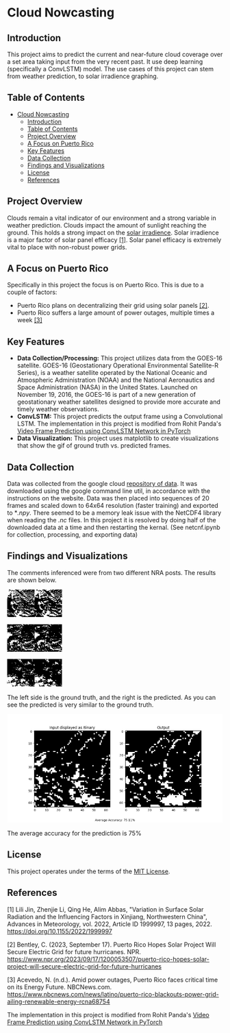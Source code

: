 # Cloud Nowcasting


## Introduction

This project aims to predict the current and near-future cloud coverage over a set area taking input from the very recent past. It use deep learning (specifically a ConvLSTM) model. The use cases of this project can stem from weather prediction, to solar irradience graphing.

## Table of Contents

- [Cloud Nowcasting](#cloud-nowcasting)
  - [Introduction](#introduction)
  - [Table of Contents](#table-of-contents)
  - [Project Overview](#project-overview)
  - [A Focus on Puerto Rico](#a-focus-on-puerto-rico)
  - [Key Features](#key-features)
  - [Data Collection](#data-collection)
  - [Findings and Visualizations](#findings-and-visualizations)
  - [License](#license)
  - [References](#references)

## Project Overview

Clouds remain a vital indicator of our environment and a strong variable in weather prediction. Clouds impact the amount of sunlight reaching the ground. This holds a strong impact on the [solar irradience](https://en.wikipedia.org/wiki/Solar_irradiance). Solar irradience is a major factor of solar panel efficacy [[1]](#1). Solar panel efficacy is extremely vital to place with non-robust power grids.

## A Focus on Puerto Rico

Specifically in this project the focus is on Puerto Rico. This is due to a couple of factors:
- Puerto Rico plans on decentralizing their grid using solar panels [[2]](#2).
- Puerto Rico suffers a large amount of power outages, multiple times a week [[3]](#3)

## Key Features

- **Data Collection/Processing:** This project utilizes data from the GOES-16 satellite. GOES-16 (Geostationary Operational Environmental Satellite-R Series), is a weather satellite operated by the National Oceanic and Atmospheric Administration (NOAA) and the National Aeronautics and Space Administration (NASA) in the United States. Launched on November 19, 2016, the GOES-16 is part of a new generation of geostationary weather satellites designed to provide more accurate and timely weather observations.
- **ConvLSTM:** This project predicts the output frame using a Convolutional LSTM. The implementation in this project is modified from Rohit Panda's [Video Frame Prediction using ConvLSTM Network in PyTorch](https://sladewinter.medium.com/video-frame-prediction-using-convlstm-network-in-pytorch-b5210a6ce582)
- **Data Visualization:** This project uses matplotlib to create visualizations that show the gif of ground truth vs. predicted frames.



## Data Collection

Data was collected from the google cloud [repository of data](https://console.cloud.google.com/storage/browser/gcp-public-data-goes-16/ABI-L2-ACMC;tab=objects?pageState=(%22StorageObjectListTable%22:(%22f%22:%22%255B%255D%22))&prefix=&forceOnObjectsSortingFiltering=false). It was downloaded using the google command line util, in accordance with the instructions on the website. Data was then placed into sequences of 20 frames and scaled down to 64x64 resolution (faster training) and exported to **.npy*. There seemed to be a memory leak issue with the NetCDF4 library when reading the *.nc* files. In this project it is resolved by doing half of the downloaded data at a time and then restarting the kernal. (See netcnf.ipynb for collection, processing, and exporting data)

## Findings and Visualizations

The comments inferenced were from two different NRA posts. The results are shown below.

![GIF 1](combined_0.gif)

![GIF 2](combined_1.gif)

![GIF 3](combined_2.gif)

The left side is the ground truth, and the right is the predicted. As you can see the predicted is very similar to the ground truth.

![Comparison of Binary Masks](new_binary_input_output.png)

The average accuracy for the prediction is 75%


## License

This project operates under the terms of the [MIT License](LICENSE).

## References

<a id="1"></a>
[1] Lili Jin, Zhenjie Li, Qing He, Alim Abbas, "Variation in Surface Solar Radiation and the Influencing Factors in Xinjiang, Northwestern China", Advances in Meteorology, vol. 2022, Article ID 1999997, 13 pages, 2022. https://doi.org/10.1155/2022/1999997

<a id="2"></a>
[2] Bentley, C. (2023, September 17). Puerto Rico Hopes Solar Project Will Secure Electric Grid for future hurricanes. NPR. https://www.npr.org/2023/09/17/1200053507/puerto-rico-hopes-solar-project-will-secure-electric-grid-for-future-hurricanes 

<a id="4"></a>
[3] Acevedo, N. (n.d.). Amid power outages, Puerto Rico faces critical time on its Energy Future. NBCNews.com. https://www.nbcnews.com/news/latino/puerto-rico-blackouts-power-grid-ailing-renewable-energy-rcna68754 


The implementation in this project is modified from Rohit Panda's [Video Frame Prediction using ConvLSTM Network in PyTorch](https://sladewinter.medium.com/video-frame-prediction-using-convlstm-network-in-pytorch-b5210a6ce582)

